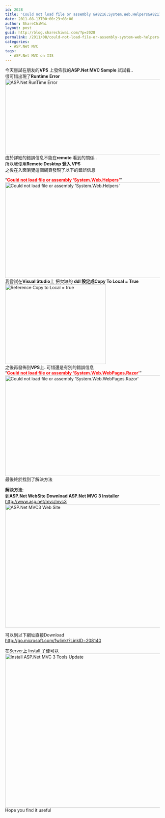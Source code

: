 ```yaml
---
id: 2028
title: 'Could not load file or assembly &#8216;System.Web.Helpers&#8217; / Could not load file or assembly &#8216;System.Web.WebPages.Razor&#8217;'
date: 2011-08-13T00:00:23+08:00
author: ShareChiWai
layout: post
guid: http://blog.sharechiwai.com/?p=2028
permalink: /2011/08/could-not-load-file-or-assembly-system-web-helpers-could-not-load-file-or-assembly-system-web-webpages-razor/
categories:
  - ASP.Net MVC
tags:
  - ASP.Net MVC on IIS
---
```

今天嘗試在朋友的**VPS** 上發佈我的**ASP.Net MVC Sample** 試試看..  
很可惜出現了**Runtime Error**  
<img src="https://i2.wp.com/api.photoshop.com/v1.0/accounts/aa9037104a014abbb11ad4bd58324b91/assets/d12332d8deba4648aee794d245af0f11/renditions/fullsize.jpg?resize=625%2C244" alt="ASP.Net RunTime Error" width="625" height="244" data-recalc-dims="1" />  
由於詳細的錯誤信息不能在**remote** 看到的關係..  
所以我便用**Remote Desktop 登入 VPS**  
之後在入面瀏覽這個網頁發現了以下的錯誤信息

&#8220;**<span style="color: #ff0000;">Could not load file or assembly &#8216;System.Web.Helpers&#8217;</span>**&#8221;  
<img src="https://i1.wp.com/api.photoshop.com/v1.0/accounts/aa9037104a014abbb11ad4bd58324b91/assets/ce1f590bf2be49d3acd389ba0fb82986/renditions/fullsize.jpg?resize=625%2C310" alt="Could not load file or assembly 'System.Web.Helpers'" width="625" height="310" data-recalc-dims="1" />  
我嘗試在**Visual Studio**上 把欠缺的 **ddl 設定成Copy To Local = True**  
<img src="https://i1.wp.com/api.photoshop.com/v1.0/accounts/aa9037104a014abbb11ad4bd58324b91/assets/dfcd64ffce3f46daa57d1114f3becee8/renditions/fullsize.jpg?resize=328%2C259" alt="Reference Copy to Local = true" width="328" height="259" data-recalc-dims="1" />  
之後再發佈到**VPS**上..可惜還是有別的錯誤信息  
&#8220;<span style="color: #ff0000;"><strong>Could not load file or assembly &#8216;System.Web.WebPages.Razor&#8217;</strong></span>&#8221;  
<img src="https://i0.wp.com/api.photoshop.com/v1.0/accounts/aa9037104a014abbb11ad4bd58324b91/assets/4d6b3aec03bf425e9b8d655d4875b75f/renditions/fullsize.jpg?resize=625%2C326" alt="Could not load file or assembly 'System.Web.WebPages.Razor'" width="625" height="326" data-recalc-dims="1" />  
最後終於找到了解決方法

**解決方法**:  
到**ASP.Net WebSite Download ASP.Net MVC 3 Installer**  
 <a title="http://www.asp.net/mvc/mvc3" href="http://www.asp.net/mvc/mvc3" target="_blank">http://www.asp.net/mvc/mvc3</a>  
<img src="https://i0.wp.com/api.photoshop.com/v1.0/accounts/aa9037104a014abbb11ad4bd58324b91/assets/8e9eef56cc0b4675ac29bddb24802962/renditions/fullsize.jpg?resize=625%2C400" alt="ASP.Net MVC3 Web Site" width="625" height="400" data-recalc-dims="1" /> 

可以到以下網址直接Download  
 <a title="Download ASP.Net MVC 3" href="http://go.microsoft.com/fwlink/?LinkID=208140" target="_blank">http://go.microsoft.com/fwlink/?LinkID=208140</a>

在Server上 Install 了便可以  
<img src="https://i0.wp.com/api.photoshop.com/v1.0/accounts/aa9037104a014abbb11ad4bd58324b91/assets/730ed11a0a284847963118a1a2066e83/renditions/fullsize.jpg?resize=559%2C499" alt="Install ASP.Net MVC 3 Tools Update" width="559" height="499" data-recalc-dims="1" />  
Hope you find it useful